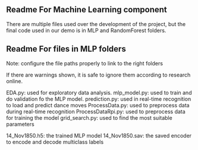 ## Readme For Machine Learning component

There are multiple files used over the development of the project, but the final code used in our demo is in MLP and RandomForest folders.


## Readme For files in MLP folders
Note: configure the file paths properly to link to the right folders

If there are warnings shown, it is safe to ignore them according to research online.

EDA.py: used for exploratory data analysis. 
mlp_model.py: used to train and do validation fo the MLP model.
prediction.py: used in real-time recognition to load and predict dance moves
ProcessData.py: used to preprocess data during real-time recognition
ProcessDataRpi.py: used to preprocess data for training the model
grid_search.py: used to find the most suitable parameters

14_Nov1850.h5: the trained MLP model
14_Nov1850.sav: the saved encoder to encode and decode multiclass labels


